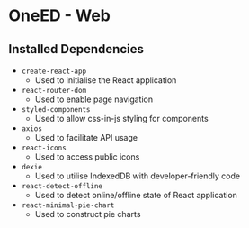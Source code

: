 # OneED - Web

## Installed Dependencies

- `create-react-app`
  - Used to initialise the React application
- `react-router-dom`
  - Used to enable page navigation
- `styled-components`
  - Used to allow css-in-js styling for components
- `axios`
  - Used to facilitate API usage
- `react-icons`
  - Used to access public icons
- `dexie`
  - Used to utilise IndexedDB with developer-friendly code
- `react-detect-offline`
  - Used to detect online/offline state of React application
- `react-minimal-pie-chart`
  - Used to construct pie charts
